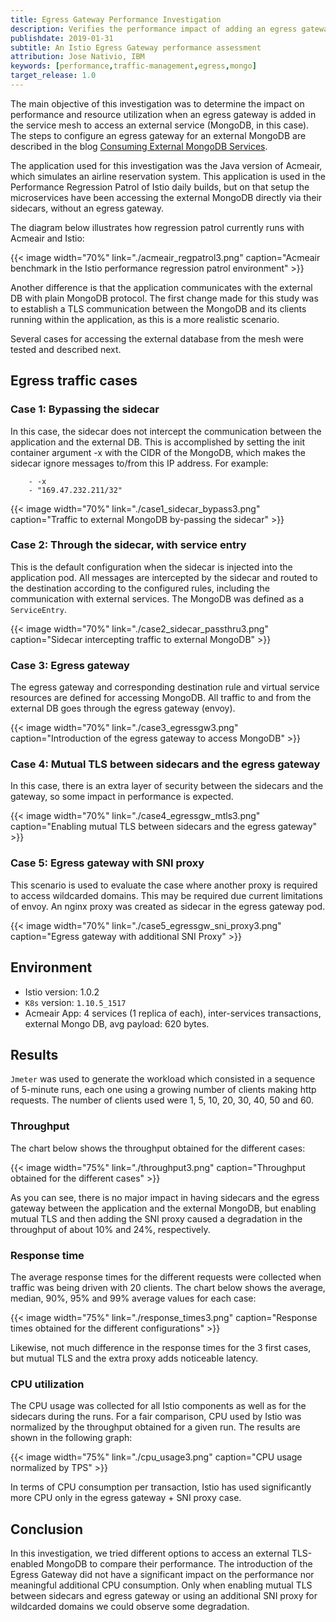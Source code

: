 ```yaml
---
title: Egress Gateway Performance Investigation
description: Verifies the performance impact of adding an egress gateway.
publishdate: 2019-01-31
subtitle: An Istio Egress Gateway performance assessment
attribution: Jose Nativio, IBM
keywords: [performance,traffic-management,egress,mongo]
target_release: 1.0
---
```


The main objective of this investigation was to determine the impact on performance and resource utilization when an egress gateway is added in the service mesh to access an external service (MongoDB, in this case). The steps to configure an egress gateway for an external MongoDB are described in the blog [Consuming External MongoDB Services](/pt-br/blog/2018/egress-mongo/).

The application used for this investigation was the Java version of Acmeair, which simulates an airline reservation system. This application is used in the Performance Regression Patrol of Istio daily builds, but on that setup the microservices have been accessing the external MongoDB directly via their sidecars, without an egress gateway.

The diagram below illustrates how regression patrol currently runs with Acmeair and Istio:

{{< image width="70%"
    link="./acmeair_regpatrol3.png"
    caption="Acmeair benchmark in the Istio performance regression patrol environment"
    >}}

Another difference is that the application communicates with the external DB with plain MongoDB protocol. The first change made for this study was to establish a TLS communication between the MongoDB and its clients running within the application, as this is a more realistic scenario.

Several cases for accessing the external database from the mesh were tested and described next.

## Egress traffic cases

### Case 1:  Bypassing the sidecar

In this case, the sidecar does not intercept the communication between the application and the external DB. This is accomplished by setting the init container argument -x with the CIDR of the MongoDB, which makes the sidecar ignore messages to/from this IP address. For example:

        - -x
        - "169.47.232.211/32"

{{< image width="70%"
    link="./case1_sidecar_bypass3.png"
    caption="Traffic to external MongoDB by-passing the sidecar"
    >}}

### Case 2: Through the sidecar, with service entry

This is the default configuration when the sidecar is injected into the application pod. All messages are intercepted by the sidecar and routed to the destination according to the configured rules, including the communication with external services. The MongoDB was defined as a `ServiceEntry`.

{{< image width="70%"
    link="./case2_sidecar_passthru3.png"
    caption="Sidecar intercepting traffic to external MongoDB"
    >}}

### Case 3: Egress gateway

The egress gateway and corresponding destination rule and virtual service resources are defined for accessing MongoDB. All traffic to and from the external DB goes through the egress gateway (envoy).

{{< image width="70%"
    link="./case3_egressgw3.png"
    caption="Introduction of the egress gateway to access MongoDB"
    >}}

### Case 4: Mutual TLS between sidecars and the egress gateway

In this case, there is an extra layer of security between the sidecars and the gateway, so some impact in performance is expected.

{{< image width="70%"
    link="./case4_egressgw_mtls3.png"
    caption="Enabling mutual TLS between sidecars and the egress gateway"
    >}}

### Case 5: Egress gateway with SNI proxy

This scenario is used to evaluate the case where another proxy is required to access wildcarded domains. This may be required due current limitations of envoy. An nginx proxy was created as sidecar in the egress gateway pod.

{{< image width="70%"
    link="./case5_egressgw_sni_proxy3.png"
    caption="Egress gateway with additional SNI Proxy"
    >}}

## Environment

* Istio version: 1.0.2
* `K8s` version: `1.10.5_1517`
* Acmeair App: 4 services (1 replica of each), inter-services transactions, external Mongo DB, avg payload: 620 bytes.

## Results

`Jmeter` was used to generate the workload which consisted in a sequence of 5-minute runs, each one using a growing number of clients making http requests. The number of clients used were 1, 5, 10, 20, 30, 40, 50 and 60.

### Throughput

The chart below shows the throughput obtained for the different cases:

{{< image width="75%"
    link="./throughput3.png"
    caption="Throughput obtained for the different cases"
    >}}

As you can see, there is no major impact in having sidecars and the egress gateway between the application and the external MongoDB, but enabling mutual TLS and then adding the SNI proxy caused a degradation in the throughput of about 10% and 24%, respectively.

### Response time

The average response times for the different requests were collected when traffic was being driven with 20 clients. The chart below shows the average, median, 90%, 95% and 99% average values for each case:

{{< image width="75%"
    link="./response_times3.png"
    caption="Response times obtained for the different configurations"
    >}}

Likewise, not much difference in the response times for the 3 first cases, but mutual TLS and the extra proxy adds noticeable latency.

### CPU utilization

The CPU usage was collected for all Istio components as well as for the sidecars during the runs. For a fair comparison, CPU used by Istio was normalized by the throughput obtained for a given run. The results are shown in the following graph:

{{< image width="75%"
    link="./cpu_usage3.png"
    caption="CPU usage normalized by TPS"
    >}}

In terms of CPU consumption per transaction, Istio has used significantly more CPU only in the egress gateway + SNI proxy case.

## Conclusion

In this investigation, we tried different options to access an external TLS-enabled MongoDB to compare their performance. The introduction of the Egress Gateway did not have a significant impact on the performance nor meaningful additional CPU consumption. Only when enabling mutual TLS between sidecars and egress gateway or using an additional SNI proxy for wildcarded domains we could observe some degradation.
